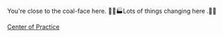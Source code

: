 You're close to the coal-face here. 👷‍♂️🏭Lots of things changing here .👷‍♂️

[Center of Practice](cop)